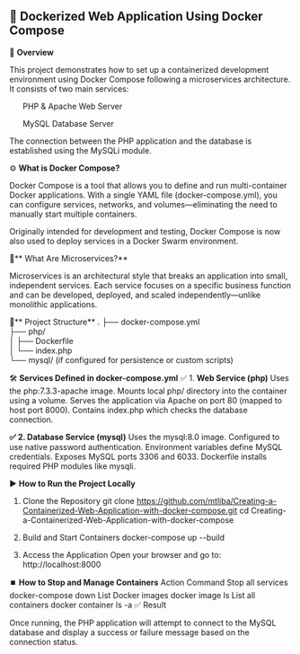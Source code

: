 <h2>🐳 Dockerized Web Application Using Docker Compose</h2>

📌 **Overview**

This project demonstrates how to set up a containerized development environment using Docker Compose following a microservices architecture.
It consists of two main services:

<ol>PHP & Apache Web Server</ol>
<ol>MySQL Database Server</ol>

The connection between the PHP application and the database is established using the MySQLi module.

⚙️ **What is Docker Compose?**

Docker Compose is a tool that allows you to define and run multi-container Docker applications.
With a single YAML file (docker-compose.yml), you can configure services, networks, and volumes—eliminating the need to manually start multiple containers.

Originally intended for development and testing, Docker Compose is now also used to deploy services in a Docker Swarm environment.

🧩** What Are Microservices?**

Microservices is an architectural style that breaks an application into small, independent services.
Each service focuses on a specific business function and can be developed, deployed, and scaled independently—unlike monolithic applications.

📁** Project Structure**
.
├── docker-compose.yml</br>
├── php/ </br>
│   ├── Dockerfile </br>
│   └── index.php </br>
└── mysql/ (if configured for persistence or custom scripts) </br>


🛠️ **Services Defined in docker-compose.yml**
✅ 1. **Web Service (php)**
Uses the php:7.3.3-apache image.
Mounts local php/ directory into the container using a volume.
Serves the application via Apache on port 80 (mapped to host port 8000).
Contains index.php which checks the database connection.

**✅ 2. Database Service (mysql)**
Uses the mysql:8.0 image.
Configured to use native password authentication.
Environment variables define MySQL credentials.
Exposes MySQL ports 3306 and 6033.
Dockerfile installs required PHP modules like mysqli.

▶️ **How to Run the Project Locally**
1. Clone the Repository
git clone https://github.com/mtliba/Creating-a-Containerized-Web-Application-with-docker-compose.git
cd Creating-a-Containerized-Web-Application-with-docker-compose

2. Build and Start Containers
docker-compose up --build

3. Access the Application
Open your browser and go to:
http://localhost:8000

⏹️ **How to Stop and Manage Containers**
Action	Command
Stop all services	docker-compose down
List Docker images	docker image ls
List all containers	docker container ls -a
✅ Result

Once running, the PHP application will attempt to connect to the MySQL database and display a success or failure message based on the connection status.
